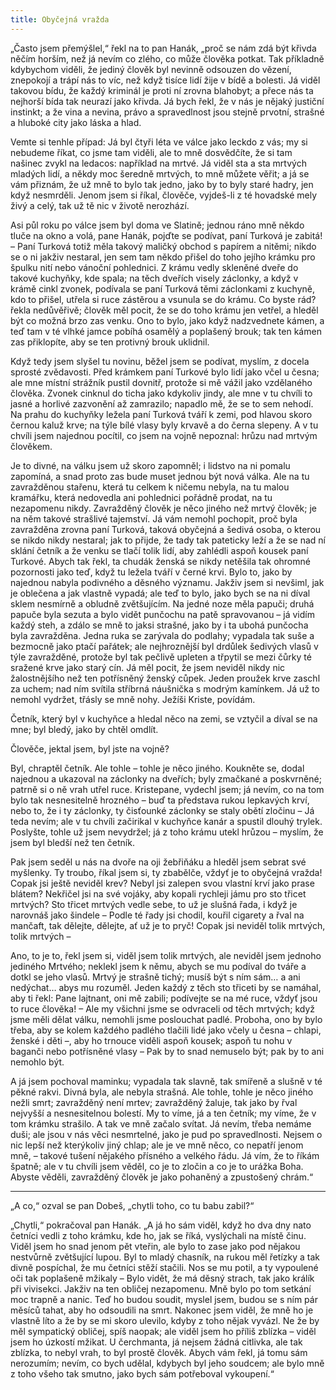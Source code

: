 ```yaml
---
title: Obyčejná vražda
---
```


„Často jsem přemýšlel,“ řekl na to pan Hanák, „proč se nám zdá být křivda něčím horším, než já nevím co zlého, co může člověka potkat. Tak příkladně kdybychom viděli, že jediný člověk byl nevinně odsouzen do vězení, znepokojí a trápí nás to víc, než když tisíce lidí žije v bídě a bolesti. Já viděl takovou bídu, že každý kriminál je proti ní zrovna blahobyt; a přece nás ta nejhorší bída tak neurazí jako křivda. Já bych řekl, že v nás je nějaký justiční instinkt; a že vina a nevina, právo a spravedlnost jsou stejně prvotní, strašné a hluboké city jako láska a hlad.

Vemte si tenhle případ: Já byl čtyři léta ve válce jako leckdo z vás; my si nebudeme říkat, co jsme tam viděli, ale to mně dosvědčíte, že si tam našinec zvykl na ledacos: například na mrtvé. Já viděl sta a sta mrtvých mladých lidí, a někdy moc šeredně mrtvých, to mně můžete věřit; a já se vám přiznám, že už mně to bylo tak jedno, jako by to byly staré hadry, jen když nesmrděli. Jenom jsem si říkal, člověče, vyjdeš-li z té hovadské mely živý a celý, tak už tě nic v životě nerozhází.

Asi půl roku po válce jsem byl doma ve Slatině; jednou ráno mně někdo tluče na okno a volá, pane Hanák, pojďte se podívat, paní Turková je zabitá! – Paní Turková totiž měla takový maličký obchod s papírem a nitěmi; nikdo se o ni jakživ nestaral, jen sem tam někdo přišel do toho jejího krámku pro špulku nití nebo vánoční pohlednici. Z krámu vedly skleněné dveře do takové kuchyňky, kde spala; na těch dveřích visely záclonky, a když v krámě cinkl zvonek, podívala se paní Turková těmi záclonkami z kuchyně, kdo to přišel, utřela si ruce zástěrou a vsunula se do krámu. Co byste rád? řekla nedůvěřivě; člověk měl pocit, že se do toho krámu jen vetřel, a hleděl být co možná brzo zas venku. Ono to bylo, jako když nadzvednete kámen, a teď tam v té vlhké jamce pobíhá osamělý a poplašený brouk; tak ten kámen zas přiklopíte, aby se ten protivný brouk uklidnil.

Když tedy jsem slyšel tu novinu, běžel jsem se podívat, myslím, z docela sprosté zvědavosti. Před krámkem paní Turkové bylo lidí jako včel u česna; ale mne místní strážník pustil dovnitř, protože si mě vážil jako vzdělaného člověka. Zvonek cinknul do ticha jako kdykoliv jindy, ale mne v tu chvíli to jasné a horlivé zazvonění až zamrazilo; napadlo mě, že se to sem nehodí. Na prahu do kuchyňky ležela paní Turková tváří k zemi, pod hlavou skoro černou kaluž krve; na týle bílé vlasy byly krvavě a do černa slepeny. A v tu chvíli jsem najednou pocítil, co jsem na vojně nepoznal: hrůzu nad mrtvým člověkem.

Je to divné, na válku jsem už skoro zapomněl; i lidstvo na ni pomalu zapomíná, a snad proto zas bude muset jednou být nová válka. Ale na tu zavražděnou stařenu, která tu celkem k ničemu nebyla, na tu malou kramářku, která nedovedla ani pohlednici pořádně prodat, na tu nezapomenu nikdy. Zavražděný člověk je něco jiného než mrtvý člověk; je na něm takové strašlivé tajemství. Já vám nemohl pochopit, proč byla zavražděna zrovna paní Turková, taková obyčejná a šedivá osoba, o kterou se nikdo nikdy nestaral; jak to přijde, že tady tak pateticky leží a že se nad ní sklání četník a že venku se tlačí tolik lidí, aby zahlédli aspoň kousek paní Turkové. Abych tak řekl, ta chudák ženská se nikdy netěšila tak ohromné pozornosti jako teď, když tu ležela tváří v černé krvi. Bylo to, jako by najednou nabyla podivného a děsného významu. Jakživ jsem si nevšiml, jak je oblečena a jak vlastně vypadá; ale teď to bylo, jako bych se na ni díval sklem nesmírně a obludně zvětšujícím. Na jedné noze měla papuči; druhá papuče byla sezuta a bylo vidět punčochu na patě spravovanou – já vidím každý steh, a zdálo se mně to jaksi strašné, jako by i ta ubohá punčocha byla zavražděna. Jedna ruka se zarývala do podlahy; vypadala tak suše a bezmocně jako ptačí pařátek; ale nejhroznější byl drdůlek šedivých vlasů v týle zavražděné, protože byl tak pečlivě upleten a třpytil se mezi čůrky té sražené krve jako starý cín. Já měl pocit, že jsem neviděl nikdy nic žalostnějšího než ten potřísněný ženský cůpek. Jeden proužek krve zaschl za uchem; nad ním svítila stříbrná náušnička s modrým kamínkem. Já už to nemohl vydržet, třásly se mně nohy. Ježíši Kriste, povídám.

Četník, který byl v kuchyňce a hledal něco na zemi, se vztyčil a díval se na mne; byl bledý, jako by chtěl omdlít.

Člověče, jektal jsem, byl jste na vojně?

Byl, chraptěl četník. Ale tohle – tohle je něco jiného. Koukněte se, dodal najednou a ukazoval na záclonky na dveřích; byly zmačkané a poskvrněné; patrně si o ně vrah utřel ruce. Kristepane, vydechl jsem; já nevím, co na tom bylo tak nesnesitelně hrozného – buď ta představa rukou lepkavých krví, nebo to, že i ty záclonky, ty čisťounké záclonky se staly obětí zločinu – Já teda nevím; ale v tu chvíli začirikal v kuchyňce kanár a spustil dlouhý trylek. Poslyšte, tohle už jsem nevydržel; já z toho krámu utekl hrůzou – myslím, že jsem byl bledší než ten četník.

Pak jsem seděl u nás na dvoře na oji žebřiňáku a hleděl jsem sebrat své myšlenky. Ty troubo, říkal jsem si, ty zbabělče, vždyť je to obyčejná vražda! Copak jsi ještě neviděl krev? Nebyl jsi zalepen svou vlastní krví jako prase blátem? Nekřičel jsi na své vojáky, aby kopali rychleji jámu pro sto třicet mrtvých? Sto třicet mrtvých vedle sebe, to už je slušná řada, i když je narovnáš jako šindele – Podle té řady jsi chodil, kouřil cigarety a řval na mančaft, tak dělejte, dělejte, ať už je to pryč! Copak jsi neviděl tolik mrtvých, tolik mrtvých –

Ano, to je to, řekl jsem si, viděl jsem tolik mrtvých, ale neviděl jsem jednoho jediného Mrtvého; neklekl jsem k němu, abych se mu podíval do tváře a dotkl se jeho vlasů. Mrtvý je strašně tichý; musíš být s ním sám… a ani nedýchat… abys mu rozuměl. Jeden každý z těch sto třiceti by se namáhal, aby ti řekl: Pane lajtnant, oni mě zabili; podívejte se na mé ruce, vždyť jsou to ruce člověka! – Ale my všichni jsme se odvraceli od těch mrtvých; když jsme měli dělat válku, nemohli jsme poslouchat padlé. Proboha, ono by bylo třeba, aby se kolem každého padlého tlačili lidé jako včely u česna – chlapi, ženské i děti –, aby ho trnouce viděli aspoň kousek; aspoň tu nohu v baganči nebo potřísněné vlasy – Pak by to snad nemuselo být; pak by to ani nemohlo být.

A já jsem pochoval maminku; vypadala tak slavně, tak smířeně a slušně v té pěkné rakvi. Divná byla, ale nebyla strašná. Ale tohle, tohle je něco jiného nežli smrt; zavražděný není mrtev; zavražděný žaluje, tak jako by řval nejvyšší a nesnesitelnou bolestí. My to víme, já a ten četník; my víme, že v tom krámku strašilo. A tak ve mně začalo svítat. Já nevím, třeba nemáme duši; ale jsou v nás věci nesmrtelné, jako je pud po spravedlnosti. Nejsem o nic lepší než kterýkoliv jiný chlap; ale je ve mně něco, co nepatří jenom mně, – takové tušení nějakého přísného a velkého řádu. Já vím, že to říkám špatně; ale v tu chvíli jsem věděl, co je to zločin a co je to urážka Boha. Abyste věděli, zavražděný člověk je jako pohaněný a zpustošený chrám.“

* * *

„A co,“ ozval se pan Dobeš, „chytli toho, co tu babu zabil?“

„Chytli,“ pokračoval pan Hanák. „A já ho sám viděl, když ho dva dny nato četníci vedli z toho krámku, kde ho, jak se říká, vyslýchali na místě činu. Viděl jsem ho snad jenom pět vteřin, ale bylo to zase jako pod nějakou nestvůrně zvětšující lupou. Byl to mladý chasník, na rukou měl řetízky a tak divně pospíchal, že mu četníci stěží stačili. Nos se mu potil, a ty vypoulené oči tak poplašeně mžikaly – Bylo vidět, že má děsný strach, tak jako králík při vivisekci. Jakživ na ten obličej nezapomenu. Mně bylo po tom setkání moc trapně a nanic. Teď ho budou soudit, myslel jsem, budou se s ním pár měsíců tahat, aby ho odsoudili na smrt. Nakonec jsem viděl, že mně ho je vlastně líto a že by se mi skoro ulevilo, kdyby z toho nějak vyvázl. Ne že by měl sympatický obličej, spíš naopak; ale viděl jsem ho příliš zblízka – viděl jsem ho úzkostí mžikat. U čerchmanta, já nejsem žádná citlivka, ale tak zblízka, to nebyl vrah, to byl prostě člověk. Abych vám řekl, já tomu sám nerozumím; nevím, co bych udělal, kdybych byl jeho soudcem; ale bylo mně z toho všeho tak smutno, jako bych sám potřeboval vykoupení.“
